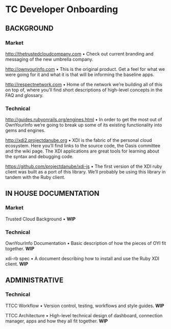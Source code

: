 TC Developer Onboarding
================================


BACKGROUND
----------

### Market

http://thetrustedcloudcompany.com • Check out current branding and messaging of the new umbrella company.

http://ownyourinfo.com • This is the original product. Get a feel for what we were going for it and what it is that will be informing the baseline apps.

http://respectnetwork.com • Home of the network we’re building all of this on top of, where you’ll find short descriptions of high-level concepts in the FAQ and glossary. 

### Technical

http://guides.rubyonrails.org/engines.html • In order to get the most out of OwnYourInfo we’re going to break up some of its existing functionality into gems and engines.

http://xdi2.projectdanube.org • XDI is the fabric of the personal cloud ecosystem. Here you’ll find links to the source code, the Oasis committee and the wiki page. The XDI applications are great tools for learning about the syntax and debugging code.

https://github.com/projectdanube/xdi-js • The first version of the XDI ruby client was built as a port of this library. We’ll probably be using this library in tandem with the Ruby client.


IN HOUSE DOCUMENTATION
----------------------

### Market

Trusted Cloud Background • **WIP**


### Technical

OwnYourInfo Documentation • Basic description of how the pieces of OYI fit together. **WIP**

xdi-rb spec • A document describing how to install and use the Ruby XDI client. **WIP**



ADMINISTRATIVE
--------------

### Technical

TTCC Workflow • Version control, testing, workflows and style guides.  **WIP**

TTCC Architecture • High-level technical design of dashboard, connection manager, apps and how they all fit together. **WIP**
